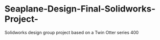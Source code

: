 # Seaplane-Design-Final-Solidworks-Project-
Solidworks design group project  based on a Twin Otter series 400
